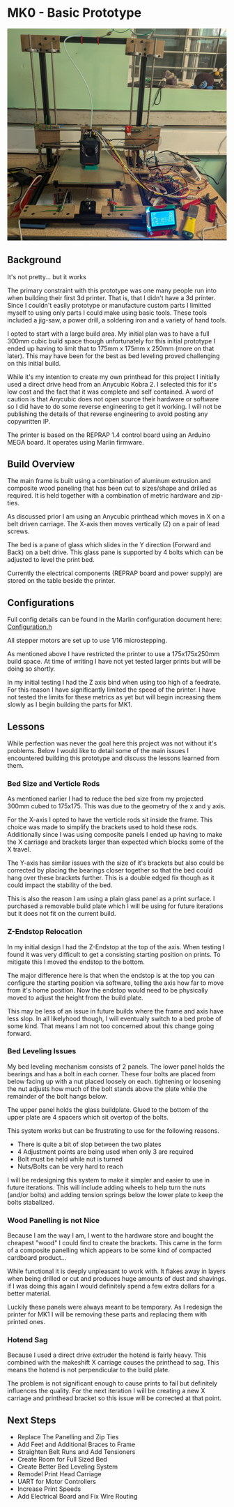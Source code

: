 # MK0 - Basic Prototype

<img src="./images/full_printer3.jpg" alt="pic" width="600"/>

## Background

It's not pretty... but it works

The primary constraint with this prototype was one many people run into when building their first 3d printer. That is, that I didn't have a 3d printer. Since I couldn't easily prototype or manufacture custom parts I limitted myself to using only parts I could make using basic tools. These tools included a jig-saw, a power drill, a soldering iron and a variety of hand tools. 

I opted to start with a large build area. My initial plan was to have a full 300mm cubic build space though unfortunately for this initial prototype I ended up having to limit that to 175mm x 175mm x 250mm (more on that later). This may have been for the best as bed leveling proved challenging on this initial build.

While it's my intention to create my own printhead for this project I initially used a direct drive head from an Anycubic Kobra 2. I selected this for it's low cost and the fact that it was complete and self contained. A word of caution is that Anycubic does not open source their hardware or software so I did have to do some reverse engineering to get it working. I will not be publishing the details of that reverse engineering to avoid posting any copywritten IP.

The printer is based on the REPRAP 1.4 control board using an Arduino MEGA board. It operates using Marlin firmware.

## Build Overview

The main frame is built using a combination of aluminum extrusion and composite wood paneling that has been cut to sizes/shape and drilled as required. It is held together with a combination of metric hardware and zip-ties.

As discussed prior I am using an Anycubic printhead which moves in X on a belt driven carriage. The X-axis then moves vertically (Z) on a pair of lead screws.

The bed is a pane of glass which slides in the Y direction (Forward and Back) on a belt drive. This glass pane is supported by 4 bolts which can be adjusted to level the print bed.

Currently the electrical components (REPRAP board and power supply) are stored on the table beside the printer.

## Configurations

Full config details can be found in the Marlin configuration document here:  
[Configuration.h](https://github.com/SamBaker101/PATT_MK0/blob/main/software/Marlin-2.1.2.5/Marlin/Configuration.h)  

All stepper motors are set up to use 1/16 microstepping.

As mentioned above I have restricted the printer to use a 175x175x250mm build space. At time of writing I have not yet tested larger prints but will be doing so shortly.

In my initial testing I had the Z axis bind when using too high of a feedrate. For this reason I have significantly limited the speed of the printer. I have not tested the limits for these metrics as yet but will begin increasing them slowly as I begin building the parts for MK1.  

## Lessons
While perfection was never the goal here this project was not without it's problems. Below I would like to detail some of the main issues I encountered building this prototype and discuss the lessons learned from them. 

### Bed Size and Verticle Rods
As mentioned earlier I had to reduce the bed size from my projected 300mm cubed to 175x175. This was due to the geometry of the x and y axis. 

For the X-axis I opted to have the verticle rods sit inside the frame. This choice was made to simplify the brackets used to hold these rods. Additionally since I was using composite panels I ended up having to make the X carriage and brackets larger than expected which blocks some of the X travel.

The Y-axis has similar issues with the size of it's brackets but also could be corrected by placing the bearings closer together so that the bed could hang over these brackets further. This is a double edged fix though as it could impact the stability of the bed.

This is also the reason I am using a plain glass panel as a print surface. I purchased a removable build plate which I will be using for future iterations but it does not fit on the current build.

### Z-Endstop Relocation
In my initial design I had the Z-Endstop at the top of the axis. When testing I found it was very difficult to get a consisting starting position on prints. To mitigate this I moved the endstop to the bottom.

The major difference here is that when the endstop is at the top you can configure the starting position via software, telling the axis how far to move from it's home position. Now the endstop would need to be physically moved to adjust the height from the build plate. 

This may be less of an issue in future builds where the frame and axis have less slop. In all likelyhood though, I will eventually switch to a bed probe of some kind. That means I am not too concerned about this change going forward. 

### Bed Leveling Issues
My bed leveling mechanism consists of 2 panels. The lower panel holds the bearings and has a bolt in each corner. These four bolts are placed from below facing up with a nut placed loosely on each. tightening or loosening the nut adjusts how much of the bolt stands above the plate while the remainder of the bolt hangs below.

The upper panel holds the glass buildplate. Glued to the bottom of the upper plate are 4 spacers which sit overtop of the bolts.  

This system works but can be frustrating to use for the following reasons. 
- There is quite a bit of slop between the two plates
- 4 Adjustment points are being used when only 3 are required
- Bolt must be held while nut is turned
- Nuts/Bolts can be very hard to reach

I will be redesigning this system to make it simpler and easier to use in future iterations. This will include adding wheels to help turn the nuts (and/or bolts) and adding tension springs below the lower plate to keep the bolts stabalized.

### Wood Panelling is not Nice
Because I am the way I am, I went to the hardware store and bought the cheapest "wood" I could find to create the brackets. This came in the form of a composite panelling which appears to be some kind of compacted cardboard product... 

While functional it is deeply unpleasant to work with. It flakes away in layers when being drilled or cut and produces huge amounts of dust and shavings. if I was doing this again I would definitely spend a few extra dollars for a better material.

Luckily these panels were always meant to be temporary. As I redesign the printer for MK1 I will be removing these parts and replacing them with printed ones.

### Hotend Sag
Because I used a direct drive extruder the hotend is fairly heavy. This combined with the makeshift X carriage causes the printhead to sag. This means the hotend is not perpendicular to the build plate. 

The problem is not significant enough to cause prints to fail but definitely influences the quality. For the next iteration I will be creating a new X carriage and printhead bracket so this issue will be corrected at that point.

## Next Steps

- Replace The Panelling and Zip Ties
- Add Feet and Additional Braces to Frame
- Straighten Belt Runs and Add Tensioners
- Create Room for Full Sized Bed
- Create Better Bed Leveling System
- Remodel Print Head Carriage
- UART for Motor Controllers
- Increase Print Speeds
- Add Electrical Board and Fix Wire Routing